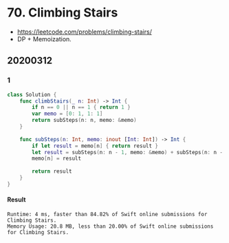 # 70. Climbing Stairs

- <https://leetcode.com/problems/climbing-stairs/>
- DP + Memoization.

## 20200312

### 1

``` swift
class Solution {
    func climbStairs(_ n: Int) -> Int {
        if n == 0 || n == 1 { return 1 }
        var memo = [0: 1, 1: 1]
        return subSteps(n: n, memo: &memo)
    }
    
    func subSteps(n: Int, memo: inout [Int: Int]) -> Int {
        if let result = memo[n] { return result }
        let result = subSteps(n: n - 1, memo: &memo) + subSteps(n: n - 2, memo: &memo)
        memo[n] = result
        
        return result
    }
}
```

#### Result

``` text
Runtime: 4 ms, faster than 84.82% of Swift online submissions for Climbing Stairs.
Memory Usage: 20.8 MB, less than 20.00% of Swift online submissions for Climbing Stairs.
```

